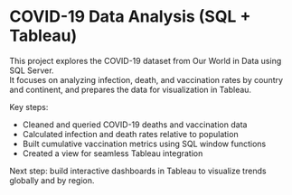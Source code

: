# COVID-19 Data Analysis (SQL + Tableau)

This project explores the COVID-19 dataset from Our World in Data using SQL Server.  
It focuses on analyzing infection, death, and vaccination rates by country and continent, and prepares the data for visualization in Tableau.

Key steps:
- Cleaned and queried COVID-19 deaths and vaccination data
- Calculated infection and death rates relative to population
- Built cumulative vaccination metrics using SQL window functions
- Created a view for seamless Tableau integration

Next step: build interactive dashboards in Tableau to visualize trends globally and by region.

